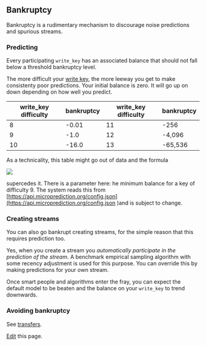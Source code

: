 ## Bankruptcy

Bankruptcy is a rudimentary mechanism to discourage noise predictions and spurious streams. 

### Predicting


Every participating `write_key` has an associated balance that should not fall below a threshold bankruptcy level. 

The more difficult your [write key](https://microprediction.github.io/microprediction/writekeys.html), the more leeway you get to make consistenty poor predictions. Your initial balance is zero. It will go up on down depending on how well you predict. 

|  write_key difficulty   |  bankruptcy         |  write_key difficulty   |  bankruptcy         |
|-------------------------|---------------------|-------------------------|---------------------|
|  8                      |  -0.01              |     11                  |   -256              |
|  9                      |  -1.0               |     12                  |   -4,096            |
| 10                      |  -16.0              |     13                  |   -65,536           |
       

As a technicality, this table might go out of data and the formula

<img src="https://render.githubusercontent.com/render/math?math=%5CLarge%0A-1*(abs(self.min%5C_balance)*16%5E%7B(write%5C_key%5C_difficulty-9)%7D">

supercedes it. There is a parameter here: he minimum balance for a key of difficulty 9. The system reads this from [https://api.microprediction.org/config.json](https://api.microprediction.org/config.json )and is subject to change. 

### Creating streams

You can also go bankrupt creating streams, for the simple reason that this requires prediction too. 

Yes, when you create a stream you *automatically participate in the prediction of the stream*. A benchmark empirical sampling algorithm with some recency adjustment is used for this purpose. You can override this by making predictions for your own stream. 

Once smart people and algorithms enter the fray, you can expect the default model to be beaten and the balance on your `write_key` to trend downwards. 

### Avoiding bankruptcy

See [transfers](https://microprediction.github.io/microprediction/transfers.html). 

[Edit](https://github.com/microprediction/microprediction/blob/master/docs/bankrupcty.md) this page. 

